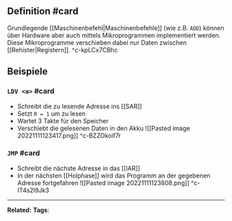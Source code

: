 ## Definition #card
Grundlegende [[Maschinenbefehl|Maschinenbefehle]] (wie z.B. `ADD`) können über Hardware aber auch mittels Mikroprogrammen implementiert werden. Diese Mikroprogramme verschieben dabei nur Daten zwischen [[Rehister|Registern]].
^c-kpLCx7CBhc

## Beispiele
### `LDV <a>` #card
- Schreibt die zu lesende Adresse ins [[SAR]]
- Setzt `R = 1` um zu lesen
- Wartet 3 Takte für den Speicher
- Verschiebt die gelesenen Daten in den Akku
![[Pasted image 20221111123417.png]]
^c-BZZOkoif7r

### `JMP` #card
- Schreibt die nächste Adresse in das [[IAR]]
- In der nächsten [[Holphase]] wird das Programm an der gegebenen Adresse fortgefahren
![[Pasted image 20221111123808.png]]
^c-IT4s2l9Jk3

---
**Related:**
**Tags**: 